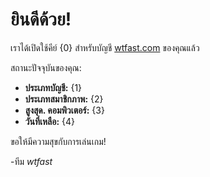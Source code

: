 # ยินดีด้วย! 
เราได้เปิดใช้คีย์ {0} สำหรับบัญชี [wtfast.com](https://wtfast.com) ของคุณแล้ว

สถานะปัจจุบันของคุณ:

* **ประเภทบัญชี:** {1}
* **ประเภทสมาชิกภาพ:** {2}
* **สูงสุด. คอมพิวเตอร์:** {3}
* **วันที่เหลือ:** {4}

ขอให้มีความสุขกับการเล่นเกม!

-ทีม *wtfast*

